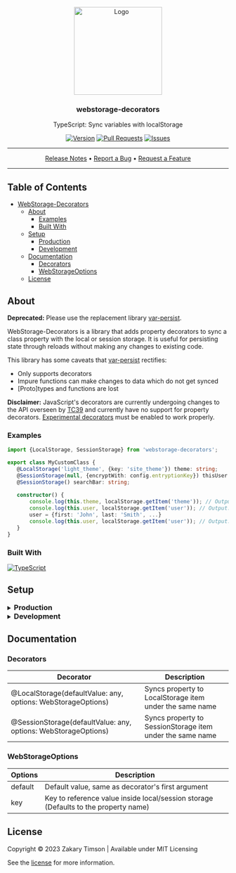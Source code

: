 <!-- Header -->
<div id="top" align="center">
  <br />

  <!-- Logo -->
  <img src="https://git.zakscode.com/repo-avatars/60b47463c877db0d03d41f265a24df35882f246e95df786de38a19fbb617d310" alt="Logo" width="200" height="200">

  <!-- Title -->
  ### webstorage-decorators

  <!-- Description -->
  TypeScript: Sync variables with localStorage

  <!-- Repo badges -->
  [![Version](https://img.shields.io/badge/dynamic/json.svg?label=Version&style=for-the-badge&url=https://git.zakscode.com/api/v1/repos/ztimson/webstorage-decorators/tags&query=$[0].name)](https://git.zakscode.com/ztimson/webstorage-decorators/tags)
  [![Pull Requests](https://img.shields.io/badge/dynamic/json.svg?label=Pull%20Requests&style=for-the-badge&url=https://git.zakscode.com/api/v1/repos/ztimson/webstorage-decorators&query=open_pr_counter)](https://git.zakscode.com/ztimson/webstorage-decorators/pulls)
  [![Issues](https://img.shields.io/badge/dynamic/json.svg?label=Issues&style=for-the-badge&url=https://git.zakscode.com/api/v1/repos/ztimson/webstorage-decorators&query=open_issues_count)](https://git.zakscode.com/ztimson/webstorage-decorators/issues)

  <!-- Links -->

  ---
  <div>
    <a href="https://git.zakscode.com/ztimson/webstorage-decorators/releases" target="_blank">Release Notes</a>
    • <a href="https://git.zakscode.com/ztimson/webstorage-decorators/issues/new?template=.github%2fissue_template%2fbug.md" target="_blank">Report a Bug</a>
    • <a href="https://git.zakscode.com/ztimson/webstorage-decorators/issues/new?template=.github%2fissue_template%2fenhancement.md" target="_blank">Request a Feature</a>
  </div>

  ---
</div>

## Table of Contents
- [WebStorage-Decorators](#top)
    - [About](#about)
        - [Examples](#examples)
        - [Built With](#built-with)
    - [Setup](#setup)
        - [Production](#production)
        - [Development](#development)
    - [Documentation](#documentation)
        - [Decorators](#decorators)
        - [WebStorageOptions](#webstorageoptions)
    - [License](#license)

## About

**Deprecated:** Please use the replacement library [var-persist](https://git.zakscode.com/ztimson/var-persist).

WebStorage-Decorators is a library that adds property decorators to sync a class property with the local or session storage. It is useful for persisting state through reloads without making any changes to existing code. 

This library has some caveats that [var-persist](https://git.zakscode.com/ztimson/var-persist) rectifies:
 - Only supports decorators
 - Impure functions can make changes to data which do not get synced
 - [Proto]types and functions are lost

**Disclaimer:** JavaScript's decorators are currently undergoing changes to the API overseen by [TC39](https://tc39.es) and currently have no support for property decorators. [Experimental decorators](https://www.typescriptlang.org/tsconfig#experimentalDecorators) must be enabled to work properly.

### Examples

 ```typescript
import {LocalStorage, SessionStorage} from 'webstorage-decorators';
 
export class MyCustomClass {
    @LocalStorage('light_theme', {key: 'site_theme'}) theme: string;
    @SessionStorage(null, {encryptWith: config.entryptionKey}) thisUser: User;
    @SessionStorage() searchBar: string;
     
    constructor() {
        console.log(this.theme, localStorage.getItem('theme')); // Output: 'light_theme', 'light_theme'
        console.log(this.user, localStorage.getItem('user')); // Output: null, undefined
        user = {first: 'John', last: 'Smith', ...}
        console.log(this.user, localStorage.getItem('user')); // Output: {first: 'John', last: 'Smith', ...}, **Some encrypted value**
    }
}
 ```

### Built With
[![TypeScript](https://img.shields.io/badge/TypeScript-3178C6?style=for-the-badge&logo=typescript&logoColor=white)](https://typescriptlang.org/)

## Setup

<details>
<summary>
  <h3 id="production" style="display: inline">
    Production
  </h3>
</summary>

#### Prerequisites
- [Node.js](https://nodejs.org/en/download)

#### Instructions
1. Install persist: `npm i webstorage-decorators`
2. Enable decorators inside `tsconfig.json`:
```json
{
	"compilerOptions": {
		"experimentalDecorators": true,
		...
	},
	...
}
```
3. Import & use, see [examples above](#examples)

</details>

<details>
<summary>
  <h3 id="development" style="display: inline">
    Development
  </h3>
</summary>

#### Prerequisites
- [Node.js](https://nodejs.org/en/download)

#### Instructions
1. Install the dependencies: `npm i`
2. Build library & docs: `npm build`
3. Run unit tests: `npm test`

</details>

## Documentation

### Decorators

| Decorator | Description |
|-----------|-------------|
| @LocalStorage(defaultValue: any, options: WebStorageOptions) | Syncs property to LocalStorage item under the same name |
| @SessionStorage(defaultValue: any, options: WebStorageOptions) | Syncs property to SessionStorage item under the same name |

### WebStorageOptions

| Options | Description |
|---------|-------------|
| default | Default value, same as decorator's first argument |
| key | Key to reference value inside local/session storage (Defaults to the property name) |

## License

Copyright © 2023 Zakary Timson | Available under MIT Licensing

See the [license](./LICENSE) for more information.

